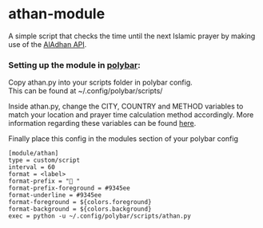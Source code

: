 # athan-module
A simple script that checks the time until the next Islamic prayer by making use of the [AlAdhan API](https://aladhan.com/prayer-times-api).


### Setting up the module in [polybar](https://github.com/polybar/polybar):
Copy athan.py into your scripts folder in polybar config.  
This can be found at ~/.config/polybar/scripts/

Inside athan.py, change the CITY, COUNTRY and METHOD variables to match your location and prayer time calculation method accordingly. More information regarding these variables can be found [here](https://aladhan.com/prayer-times-api). 

Finally place this config in the modules section of your polybar config

```
[module/athan]
type = custom/script
interval = 60
format = <label>
format-prefix = " "
format-prefix-foreground = #9345ee
format-underline = #9345ee
format-foreground = ${colors.foreground}
format-background = ${colors.background}
exec = python -u ~/.config/polybar/scripts/athan.py
```